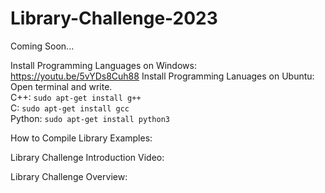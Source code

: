 # Library-Challenge-2023

Coming Soon...

Install Programming Languages on Windows: https://youtu.be/5vYDs8Cuh88
Install Programming Lanuages on Ubuntu:  
          Open terminal and write.  
          C++: ```sudo apt-get install g++```  
          C: ```sudo apt-get install gcc```  
          Python: ```sudo apt-get install python3```  

How to Compile Library Examples:

Library Challenge Introduction Video:

Library Challenge Overview:
